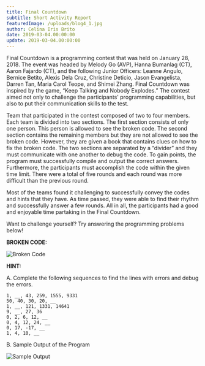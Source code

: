```yaml
---
title: Final Countdown
subtitle: Short Activity Report 
featuredImage: /uploads/blog4_1.jpg
author: Celina Iris Brito 
date: 2019-03-04.00:00:00
update: 2019-03-04.00:00:00
---
```

Final Countdown is a programming contest that was held on January 28, 2018. The event was headed by Melody Go (AVP), Hanna Bumanlag (CT), Aaron Fajardo (CT), and the following Junior Officers: Leanne Angulo, Bernice Betito, Alexis Dela Cruz, Christine Deticio, Jason Evangelista, Darren Tan, Maria Carol Teope, and Shimei Zhang. Final Countdown was inspired by the game, “Keep Talking and Nobody Explodes.” The contest aimed not only to challenge the participants' programming capabilities, but also to put their communication skills to the test.

Team that participated in the contest composed of two to four members. Each team is divided into two sections. The first section consists of only one person. This person is allowed to see the broken code. The second section contains the remaining members but they are not allowed to see the broken code. However, they are given a book that contains clues on how to fix the broken code. The two sections are separated by a “divider” and they must communicate with one another to debug the code. To gain points, the program must successfully compile and output the correct answers. Furthermore, the participants must accomplish the code within the given time limit. There were a total of five rounds and each round was more difficult than the previous round.

Most of the teams found it challenging to successfully convey the codes and hints that they have. As time passed, they were able to find their rhythm and successfully answer a few rounds. All in all, the participants had a good and enjoyable time partaking in the Final Countdown.

Want to challenge yourself?
Try answering the programming problems below!

**BROKEN CODE:**

![Broken Code](/uploads/blog4_2.png)

**HINT:**

A. Complete the following sequences to find the lines with errors and debug the errors.

    1, __, 43, 259, 1555, 9331
    50, 40, 30, 20, __
    1, __, 121, 1331, 14641
    9, __, 27, 36
    0, 2, 6, 12, __
    0, 4, 12, 24, __
    0, 17, -17, __
    1, 4, 10, __


B. Sample Output of the Program 

![Sample Output](/uploads/blog4_3.png)